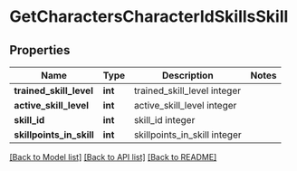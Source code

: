 # GetCharactersCharacterIdSkillsSkill

## Properties
Name | Type | Description | Notes
------------ | ------------- | ------------- | -------------
**trained_skill_level** | **int** | trained_skill_level integer | 
**active_skill_level** | **int** | active_skill_level integer | 
**skill_id** | **int** | skill_id integer | 
**skillpoints_in_skill** | **int** | skillpoints_in_skill integer | 

[[Back to Model list]](../README.md#documentation-for-models) [[Back to API list]](../README.md#documentation-for-api-endpoints) [[Back to README]](../README.md)


